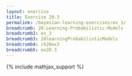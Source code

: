 ```yaml
---
layout: exercise
title: Exercise 20.3
permalink: /bayesian-learning-exercises/ex_3/
breadcrumb: 20-Learning-Probabilistic-Models
breadcrumb2: ex_3
breadcrumb3: 20learningProbabilisticModels
breadcrumb4: ch20ex3
breadcrumb5: ex20.3
---
```


{% include mathjax_support %}


